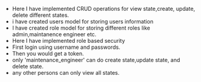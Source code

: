 * Here I have implemented CRUD operations for view state,create, update, delete different states.
* i have created users model for storing users information
* I have created role model for storing different roles like admin,maintanence engineer etc.
* Here I have implemented role based security 
* First login using username and passwords.
* Then you would get a token. 
* only 'maintenance_engineer' can do create state,update state, and delete state.
* any other persons can only view all states.
